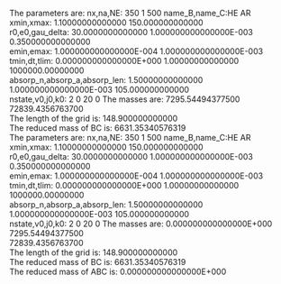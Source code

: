  The parameters are:
 nx,na,NE:         350           1         500
 name_B,name_C:HE   AR   
 xmin,xmax:   1.10000000000000        150.000000000000     
 r0,e0,gau_delta:   30.0000000000000       1.000000000000000E-003
  0.350000000000000     
 emin,emax:  1.000000000000000E-004  1.000000000000000E-003
 tmin,dt,tlim:  0.000000000000000E+000   1.00000000000000     
   1000000.00000000     
 absorp_n,absorp_a,absorp_len:   1.50000000000000       1.000000000000000E-003
   105.000000000000     
 nstate,v0,j0,k0:           2           0          20           0
 The masses are:   7295.54494377500        72839.4356763700     
 The length of the grid is:   148.900000000000     
 The reduced mass of BC is:   6631.35340576319     
 The parameters are:
 nx,na,NE:         350           1         500
 name_B,name_C:HE   AR   
 xmin,xmax:   1.10000000000000        150.000000000000     
 r0,e0,gau_delta:   30.0000000000000       1.000000000000000E-003
  0.350000000000000     
 emin,emax:  1.000000000000000E-004  1.000000000000000E-003
 tmin,dt,tlim:  0.000000000000000E+000   1.00000000000000     
   1000000.00000000     
 absorp_n,absorp_a,absorp_len:   1.50000000000000       1.000000000000000E-003
   105.000000000000     
 nstate,v0,j0,k0:           2           0          20           0
 The masses are:  0.000000000000000E+000   7295.54494377500     
   72839.4356763700     
 The length of the grid is:   148.900000000000     
 The reduced mass of BC is:   6631.35340576319     
 The reduced mass of ABC is:  0.000000000000000E+000
